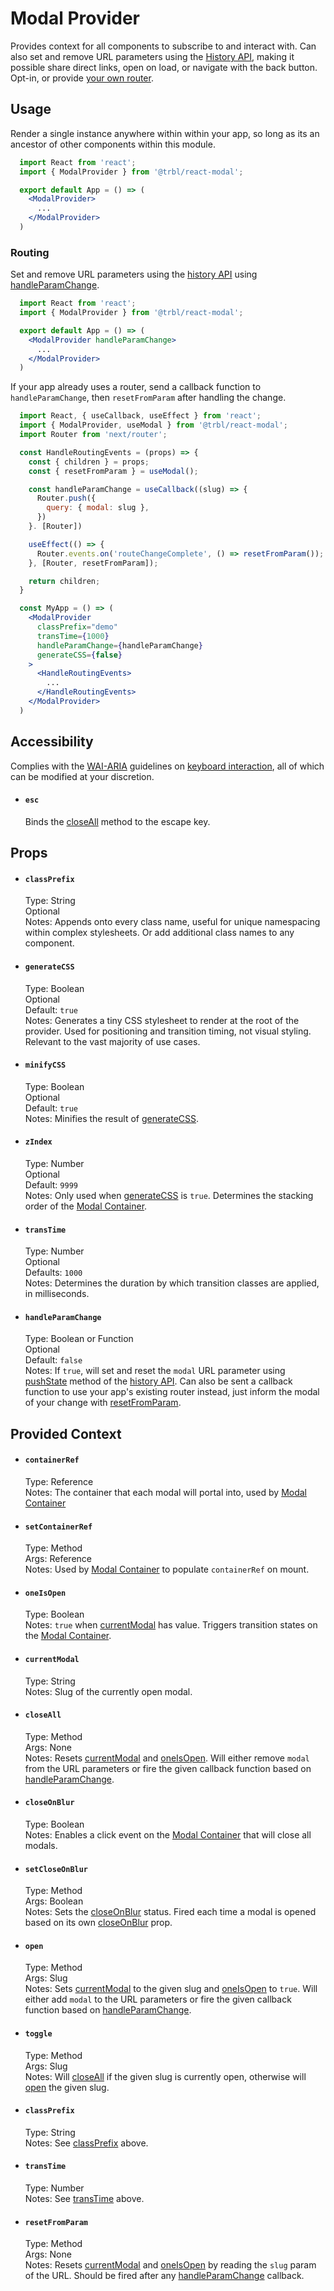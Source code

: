 # Modal Provider

Provides context for all components to subscribe to and interact with. Can also set and remove URL parameters using the [History API](https://developer.mozilla.org/en-US/docs/Web/API/History_API), making it possible share direct links, open on load, or navigate with the back button. Opt-in, or provide [your own router](#routing).

## Usage

Render a single instance anywhere within within your app, so long as its an ancestor of other components within this module.

```jsx
  import React from 'react';
  import { ModalProvider } from '@trbl/react-modal';

  export default App = () => (
    <ModalProvider>
      ...
    </ModalProvider>
  )
```

### Routing

Set and remove URL parameters using the [history API](https://developer.mozilla.org/en-US/docs/Web/API/History_API) using [handleParamChange](#handleParamChange).

```jsx
  import React from 'react';
  import { ModalProvider } from '@trbl/react-modal';

  export default App = () => (
    <ModalProvider handleParamChange>
      ...
    </ModalProvider>
  )
```

If your app already uses a router, send a callback function to `handleParamChange`, then `resetFromParam` after handling the change.

```jsx
  import React, { useCallback, useEffect } from 'react';
  import { ModalProvider, useModal } from '@trbl/react-modal';
  import Router from 'next/router';

  const HandleRoutingEvents = (props) => {
    const { children } = props;
    const { resetFromParam } = useModal();

    const handleParamChange = useCallback((slug) => {
      Router.push({
        query: { modal: slug },
      })
    }. [Router])

    useEffect(() => {
      Router.events.on('routeChangeComplete', () => resetFromParam());
    }, [Router, resetFromParam]);

    return children;
  }

  const MyApp = () => (
    <ModalProvider
      classPrefix="demo"
      transTime={1000}
      handleParamChange={handleParamChange}
      generateCSS={false}
    >
      <HandleRoutingEvents>
        ...
      </HandleRoutingEvents>
    </ModalProvider>
  )
```

## Accessibility

Complies with the [WAI-ARIA](https://www.w3.org/WAI/intro/aria) guidelines on [keyboard interaction](https://www.w3.org/TR/wai-aria-practices/#keyboard-interaction-7), all of which can be modified at your discretion.

- #### `esc`
  Binds the [closeAll](#closeall) method to the escape key.

## Props

- #### `classPrefix`
  Type: String\
  Optional\
  Notes: Appends onto every class name, useful for unique namespacing within complex stylesheets. Or add additional class names to any component.

- #### `generateCSS`
  Type: Boolean\
  Optional\
  Default: `true`\
  Notes: Generates a tiny CSS stylesheet to render at the root of the provider. Used for positioning and transition timing, not visual styling. Relevant to the vast majority of use cases.

- #### `minifyCSS`
  Type: Boolean\
  Optional\
  Default: `true`\
  Notes: Minifies the result of [generateCSS](#generateCSS).

- #### `zIndex`
  Type: Number\
  Optional\
  Default: `9999`\
  Notes: Only used when [generateCSS](#generateCSS) is `true`. Determines the stacking order of the [Modal Container](../ModalContainer/README.md).

- #### `transTime`
  Type: Number\
  Optional\
  Defaults: `1000`\
  Notes: Determines the duration by which transition classes are applied, in milliseconds.

- #### `handleParamChange`
  Type: Boolean or Function\
  Optional\
  Default: `false`\
  Notes: If `true`, will set and reset the `modal` URL parameter using [pushState](https://developer.mozilla.org/en-US/docs/Web/API/History/pushState) method of the [history API](https://developer.mozilla.org/en-US/docs/Web/API/History_API). Can also be sent a callback function to use your app's existing router instead, just inform the modal of your change with [resetFromParam](#resetFromParam).

## Provided Context

- #### `containerRef`
  Type: Reference\
  Notes: The container that each modal will portal into, used by [Modal Container](../ModalContainer/README.md)

- #### `setContainerRef`
  Type: Method\
  Args: Reference\
  Notes: Used by [Modal Container](../ModalContainer/README.md) to populate `containerRef` on mount.

- #### `oneIsOpen`
  Type: Boolean\
  Notes: `true` when [currentModal](#currentModal) has value. Triggers transition states on the [Modal Container](../ModalContainer).

- #### `currentModal`
  Type: String\
  Notes: Slug of the currently open modal.

- #### `closeAll`
  Type: Method\
  Args: None\
  Notes: Resets [currentModal](#currentModal) and [oneIsOpen](#oneIsOpen). Will either remove `modal` from the URL parameters or fire the given callback function based on [handleParamChange](#handleParamChange).

- #### `closeOnBlur`
  Type: Boolean\
  Notes: Enables a click event on the [Modal Container](../ModalContainer/README.md) that will close all modals.

- #### `setCloseOnBlur`
  Type: Method\
  Args: Boolean\
  Notes: Sets the [closeOnBlur](#closeOnBlur) status. Fired each time a modal is opened based on its own [closeOnBlur](../asModal/README.md#closeOnBlur) prop.

- #### `open`
  Type: Method\
  Args: Slug\
  Notes: Sets [currentModal](#closeAll) to the given slug and [oneIsOpen](#oneIsOpen) to `true`. Will either add `modal` to the URL parameters or fire the given callback function based on [handleParamChange](#handleParamChange).

- #### `toggle`
  Type: Method\
  Args: Slug\
  Notes: Will [closeAll](#closeAll) if the given slug is currently open, otherwise will [open](#open) the given slug.

- #### `classPrefix`
  Type: String\
  Notes: See [classPrefix](#classPrefix) above.

- #### `transTime`
  Type: Number\
  Notes: See [transTime](#transTime) above.

- #### `resetFromParam`
  Type: Method\
  Args: None\
  Notes: Resets [currentModal](#currentModal) and [oneIsOpen](#oneIsOpen) by reading the `slug` param of the URL. Should be fired after any [handleParamChange](#handleParamChange) callback.
